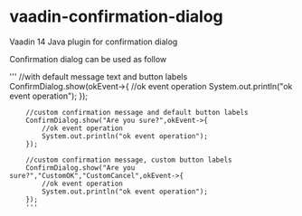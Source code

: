 # vaadin-confirmation-dialog

Vaadin 14 Java plugin for confirmation dialog 

Confirmation dialog can be used as follow

'''
//with default message text and button labels
		ConfirmDialog.show(okEvent->{
			//ok event operation
			System.out.println("ok event operation");
		});
		
		//custom confirmation message and default button labels
		ConfirmDialog.show("Are you sure?",okEvent->{
			//ok event operation
			System.out.println("ok event operation");
		});
		
		//custom confirmation message, custom button labels 
		ConfirmDialog.show("Are you sure?","CustomOK","CustomCancel",okEvent->{
			//ok event operation
			System.out.println("ok event operation");
		});
		'''
		